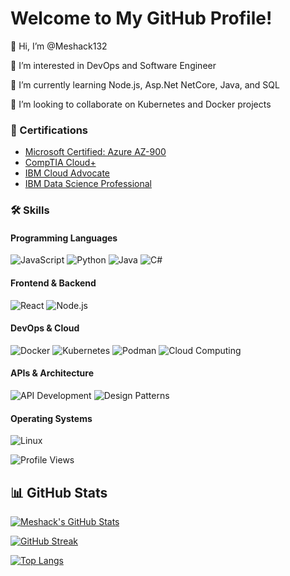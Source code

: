 # Welcome to My GitHub Profile!

👋 Hi, I’m @Meshack132

👀 I’m interested in DevOps and Software Engineer

🌱 I’m currently learning Node.js, Asp.Net NetCore, Java, and SQL

💞️ I’m looking to collaborate on Kubernetes and Docker projects

### 📜 Certifications  
- [Microsoft Certified: Azure AZ-900](https://learn.microsoft.com/en-us/certifications/exams/az-900/)  
- [CompTIA Cloud+](https://www.comptia.org/certifications/cloud)  
- [IBM Cloud Advocate](https://www.credly.com/org/ibm/badge/ibm-cloud-advocate-v2)  
- [IBM Data Science Professional](https://www.coursera.org/professional-certificates/ibm-data-science)  

### 🛠️ Skills

#### **Programming Languages**
![JavaScript](https://img.shields.io/badge/-JavaScript-F7DF1E?logo=javascript&logoColor=black)
![Python](https://img.shields.io/badge/-Python-3776AB?logo=python&logoColor=white)
![Java](https://img.shields.io/badge/-Java-007396?logo=java&logoColor=white)
![C#](https://img.shields.io/badge/-C%23-239120?logo=c-sharp&logoColor=white)

#### **Frontend & Backend**
![React](https://img.shields.io/badge/-React-61DAFB?logo=react&logoColor=black)
![Node.js](https://img.shields.io/badge/-Node.js-339933?logo=node.js&logoColor=white)

#### **DevOps & Cloud**
![Docker](https://img.shields.io/badge/-Docker-2496ED?logo=docker&logoColor=white)
![Kubernetes](https://img.shields.io/badge/-Kubernetes-326CE5?logo=kubernetes&logoColor=white)
![Podman](https://img.shields.io/badge/-Podman-892CA0?logo=podman&logoColor=white)
![Cloud Computing](https://img.shields.io/badge/-Cloud%20Computing-FF9900?logo=amazon-aws&logoColor=white)

#### **APIs & Architecture**
![API Development](https://img.shields.io/badge/-API%20Development-FF6C37?logo=postman&logoColor=white)
![Design Patterns](https://img.shields.io/badge/-Design%20Patterns-000000?logo=designspiration&logoColor=white)

#### **Operating Systems**
![Linux](https://img.shields.io/badge/-Linux-FCC624?logo=linux&logoColor=black)

![Profile Views](https://komarev.com/ghpvc/?username=Meshack132&color=blue)

## 📊 GitHub Stats

[![Meshack's GitHub Stats](https://github-readme-stats.vercel.app/api?username=Meshack132&show_icons=true&theme=radical)](https://github.com/anuraghazra/github-readme-stats)

[![GitHub Streak](https://streak-stats.demolab.com?user=Meshack132&theme=radical)](https://git.io/streak-stats)

[![Top Langs](https://github-readme-stats.vercel.app/api/top-langs/?username=Meshack132&layout=compact&theme=radical)](https://github.com/anuraghazra/github-readme-stats)
